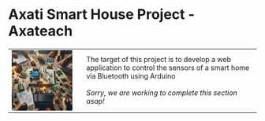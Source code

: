 # Axati Smart House Project - Axateach

<table><tr><td width="30%"><img src="https://github.com/codifyit/iotaxatihouse/blob/main/readme/images/iotaxatiimg2.jpeg" align="center" width="90%">
</td><td>The target of this project is to develop a web application to control the sensors of a smart home via Bluetooth using Arduino<br><br><i>Sorry, we are working to complete this section asap!</i></td></tr></table>
